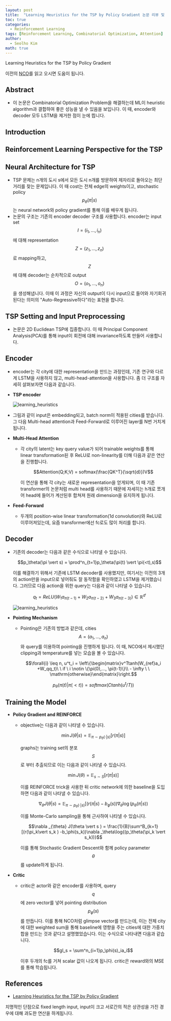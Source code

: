 ```yaml
---
layout: post
title:  "Learning Heuristics for the TSP by Policy Gradient 논문 리뷰 및 설명"
toc: true
categories: 
  - Reinforcement Learning 
tags: [Reinforcement Learning, Combinatorial Optimization, Attention]
author:
  - Seolho Kim
math: true
---
```

Learning Heuristics for the TSP by Policy Gradient

이전의 [NCO](https://seolhokim.github.io/deeplearning/2021/07/26/nco/)를 읽고 오시면 도움이 됩니다.

## Abstract
- 이 논문은 Combinatorial Optimization Problem을 해결하는데 ML이 heuristic algorithm과 결합하여 좋은 성능을 낼 수 있음을 보입니다. 이 때, encoder와 decoder 모두 LSTM을 제거한 점이 눈에 띕니다.

## Introduction
## Reinforcement Learning Perspective for the TSP
## Neural Architecture for TSP
- TSP 문제는 n개의 도시 s에서 모든 도시 n개를 방문하여 제자리로 돌아오는 최단거리를 찾는 문제입니다. 이 때 cost는 전체 edge의 weights이고, stochastic policy $$p_\theta(\pi\vert s)$$는 neural network와 policy gradient를 통해 이를 배우게 됩니다.
- 논문의 구조는 기존의 encoder decoder 구조를 사용합니다. encoder는 input set $$I = (i_1,...,i_n)$$에 대해 representation $$Z = (z_1,...,z_n)$$로 mapping하고, $$Z$$에 대해 decoder는 순차적으로 output $$O = (o_1,...,o_n)$$을 생성해냅니다. 이때 이 과정은 자신의 output이 다시 input으로 들어와 자기회귀된다는 의미의 "Auto-Regressive하다"라는 표현을 합니다.

## TSP Setting and Input Preprocessing
- 논문은 2D Euclidean TSP에 집중합니다. 이 때 Principal Component Analysis(PCA)를 통해 input이 회전에 대해 invariance하도록 만들어 사용합니다.

## Encoder
- encoder는 각 city에 대한 representation을 만드는 과정인데, 기존 연구와 다르게 LSTM을 사용하지 않고, multi-head-attention을 사용합니다. 좀 더 구조를 자세히 살펴보자면 다음과 같습니다.
- **TSP encoder**

  ![learning_heuristics](/assets/img/learning_heuristics_0.PNG)

- 그림과 같이 input은 embedding되고, batch norm이 적용된 cities를 받습니다. 그 다음 Multi-head attention과 Feed-Forward로 이루어진 layer를 N번 거치게 됩니다.
- **Multi-Head Attention**
  - 각 city의 latent는 key query value가 되어 trainable weights를 통해 linear transformation된 후 ReLU로 non-linearity를 더해 다음과 같은 연산을 진행합니다.

    $$Attention(Q;K;V) = softmax(\frac{QK^T}{\sqrt{d}})V$$

    이 연산을 통해 각 city는 새로운 representation을 얻게되며, 이 때 기존 transformer의 논문처럼 multi head를 사용하기 때문에 자세히는 h개로 쪼개어 head에 들어가 계산된후 합쳐져 원래 dimension을 유지하게 됩니다.

- **Feed-Forward**
  - 두개의 position-wise linear transformation(1d convolution)와 ReLU로 이루어져있는데, 요즘 transformer에선 fc로도 많이 처리를 합니다.

## **Decoder**
- 기존의 decoder는 다음과 같은 수식으로 나타낼 수 있습니다.

   $$p_\theta(\pi \vert s) = \prod^n_{t=1}p_\theta(\pi(t) \vert \pi(<t),s)$$

   이를 해결하기 위해서 기존에 LSTM decoder를 사용했지만, 여기서는 이전의 3개의 action만을 input으로 넣어줘도 잘 동작함을 확인하였고 LSTM을 제거했습니다. 그러므로 다음 action을 위한 query는 다음과 같이 나타낼 수 있습니다. 

   $$q_t = ReLU(W_1a_{\pi(t-1)} + W_2a_{\pi(t-2)} + W_3a_{\pi(t-3)}) \in \mathbb{R}^{d'}$$

   ![learning_heuristics](/assets/img/learning_heuristics_1.PNG)

- **Pointing Mechanism**
  - Pointing은 기존의 방법과 같은데, cities $$A = (a_1,...,a_n)$$와 query를 이용하여 pointing을 진행하게 됩니다. 이 때, NCO에서 제시했던 clipping과 temperature를 넣는 모습을 볼 수 있습니다.

    $$\forall{i} \leq n, u^t_i = \left\{\begin{matrix}v^Ttanh(W_{ref}a_i +W_qq_t)\ \ if \ i \notin \{\pi(0),..., \pi(t-1)\}\\ - \infty \ \ \mathrm{otherwise}\end{matrix}\right.$$

    $$p_\theta(\pi(t)\vert \pi(<t)) = softmax(C tanh(u^t/T))$$

## **Training the Model**
- **Policy Gradient and REINFORCE**
  - objective는 다음과 같이 나타낼 수 있습니다.

    $$\min J(\theta \vert s ) =\mathbb{E}_{\pi \sim p_\theta(\cdot \vert s)}[r(\pi \vert s )]$$

    graphs는 training set의 분포 $$S$$로 부터 추출되므로 이는 다음과 같이 나타낼 수 있습니다.

    $$\min J(\theta) =\mathbb{E}_{s \sim S}[r(\pi \vert s )]$$

    이를 REINFORCE trick을 사용한 뒤 critic network에 의한 baseline을 도입하면 다음과 같이 나타낼 수 있습니다.

    $$\nabla _{\theta} J(\theta \vert s ) = \mathbb{E}_{\pi \sim p_\theta(\cdot \vert s)}[(r(\pi \vert s ) -b_\phi(s))\nabla _\theta\log{(p_\theta(\pi \vert s))}$$

    이를 Monte-Carlo sampling을 통해 근사하여 나타낼 수 있습니다.

    $$\nabla _{\theta} J(\theta \vert s ) = \frac{1}{B}\sum^B_{k=1}[(r(\pi_k\vert s_k ) -b_\phi(s_k))\nabla _\theta\log{(p_\theta(\pi_k \vert s_k))}$$

    이를 통해 Stochastic Gradient Descent와 함께 policy parameter $$\theta$$를 update하게 됩니다.

- **Critic**
  - critic은 actor와 같은 encoder를 사용하며, query $$q$$에 zero vector를 넣어 pointing distribution $$p_\phi(s)$$를 만듭니다. 이를 통해 NCO처럼 glimpse vector를 만드는데, 이는 전체 city에 대한 weighted sum을 통해 baseline에 영향을 주는 cities에 대한 가중치합을 만드는 것과 같다고 설명했었습니다. 이는 수식으로 나타내면 다음과 같습니다.

    $$gl_s = \sum^n_{i=1}p_\phi(s)_ia_i$$

    이후 두개의 fc를 거쳐 scalar 값이 나오게 됩니다. critic은 reward와의 MSE를 통해 학습됩니다.

## References

- [Learning Heuristics for the TSP by Policy Gradient](https://link.springer.com/chapter/10.1007/978-3-319-93031-2_12)

치명적인 단점으로 fixed length input, input이 크고 서로간의 적은 상관성을 가진 경우에 대해 과도한 연산을 하게됩니다.
